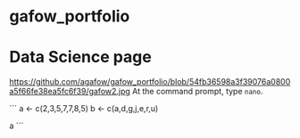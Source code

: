 # gafow_portfolio
# Data Science page
https://github.com/agafow/gafow_portfolio/blob/54fb36598a3f39076a0800a5f66fe38ea5fc6f39/gafow2.jpg
At the command prompt, 
type `nano`.

´´´
a <- c(2,3,5,7,7,8,5)
b <- c(a,d,g,j,e,r,u)

a
´´´





